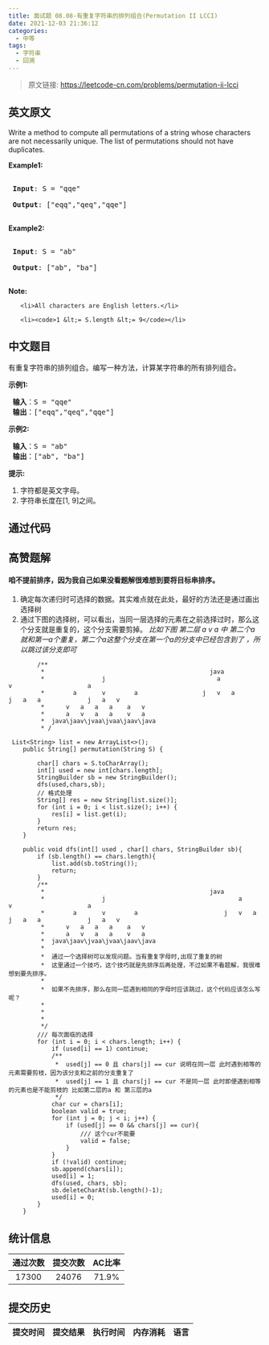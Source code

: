 ```yaml
---
title: 面试题 08.08-有重复字符串的排列组合(Permutation II LCCI)
date: 2021-12-03 21:36:12
categories:
  - 中等
tags:
  - 字符串
  - 回溯
---
```


> 原文链接: https://leetcode-cn.com/problems/permutation-ii-lcci


## 英文原文
<div><p>Write a method to compute all permutations of a string whose characters are not necessarily unique. The list of permutations should not have duplicates.</p>

<p><strong>Example1:</strong></p>

<pre>
<strong> Input</strong>: S = &quot;qqe&quot;
<strong> Output</strong>: [&quot;eqq&quot;,&quot;qeq&quot;,&quot;qqe&quot;]
</pre>

<p><strong>Example2:</strong></p>

<pre>
<strong> Input</strong>: S = &quot;ab&quot;
<strong> Output</strong>: [&quot;ab&quot;, &quot;ba&quot;]
</pre>

<p><strong>Note:</strong></p>

<ol>
	<li>All characters are English letters.</li>
	<li><code>1 &lt;= S.length &lt;= 9</code></li>
</ol>
</div>

## 中文题目
<div><p>有重复字符串的排列组合。编写一种方法，计算某字符串的所有排列组合。</p>

<p><strong>示例1:</strong></p>

<pre><strong> 输入</strong>：S = &quot;qqe&quot;
<strong> 输出</strong>：[&quot;eqq&quot;,&quot;qeq&quot;,&quot;qqe&quot;]
</pre>

<p><strong>示例2:</strong></p>

<pre><strong> 输入</strong>：S = &quot;ab&quot;
<strong> 输出</strong>：[&quot;ab&quot;, &quot;ba&quot;]
</pre>

<p><strong>提示:</strong></p>

<ol>
	<li>字符都是英文字母。</li>
	<li>字符串长度在[1, 9]之间。</li>
</ol>
</div>

## 通过代码
<RecoDemo>
</RecoDemo>


## 高赞题解
#### 咱不提前排序，因为我自己如果没看题解很难想到要将目标串排序。
1. 确定每次递归时可选择的数据。其实难点就在此处，最好的方法还是通过画出选择树
2. 通过下图的选择树，可以看出，当同一层选择的元素在之前选择过时，那么这个分支就是重复的，这个分支需要剪掉。
*比如下图 第二层 a v a 中  第二个a就和第一a个重复，第二个a这整个分支在第一个a的分支中已经包含到了 ，所以跳过该分支即可*

```
        /**
         *                                              java
         *                j                               a                      v                     a
         *        a       v        a                  j   v   a              j   a   a             j   a   v
         *      v   a   a   a    a   v
         *      a   v   a   a    v   a
         *  java\jaav\jvaa\jvaa\jaav\java
         * /
```


```
 List<String> list = new ArrayList<>();
    public String[] permutation(String S) {

        char[] chars = S.toCharArray();
        int[] used = new int[chars.length];
        StringBuilder sb = new StringBuilder();
        dfs(used,chars,sb);
        // 格式处理
        String[] res = new String[list.size()];
        for (int i = 0; i < list.size(); i++) {
            res[i] = list.get(i);
        }
        return res;
    }

    public void dfs(int[] used , char[] chars, StringBuilder sb){
        if (sb.length() == chars.length){
            list.add(sb.toString());
            return;
        }
        /**
         *                                              java
         *                j                                     a                      v                     a
         *        a       v        a                        j   v   a              j   a   a             j   a   v
         *      v   a   a   a    a   v
         *      a   v   a   a    v   a
         *  java\jaav\jvaa\jvaa\jaav\java
         *
         *  通过一个选择树可以发现问题。当有重复字母时,出现了重复的树
         *  这里通过一个技巧，这个技巧就是先排序后再处理，不过如果不看题解，我很难想到要先排序。
         *
         *  如果不先排序，那么在同一层遇到相同的字母时应该跳过，这个代码应该怎么写呢？
         *
         *
         *
         */
        /// 每次面临的选择
        for (int i = 0; i < chars.length; i++) {
            if (used[i] == 1) continue;
            /**
             *  used[j] == 0 且 chars[j] == cur 说明在同一层 此时遇到相等的元素需要剪枝，因为该分支和之前的分支重复了
             *  used[j] == 1 且 chars[j] == cur 不是同一层 此时即便遇到相等的元素也是不能剪枝的 比如第二层的a 和 第三层的a
             */
            char cur = chars[i];
            boolean valid = true;
            for (int j = 0; j < i; j++) {
                if (used[j] == 0 && chars[j] == cur){
                    /// 这个cur不能要
                    valid = false;
                }
            }
            if (!valid) continue;
            sb.append(chars[i]);
            used[i] = 1;
            dfs(used, chars, sb);
            sb.deleteCharAt(sb.length()-1);
            used[i] = 0;
        }
    }
```


## 统计信息
| 通过次数 | 提交次数 | AC比率 |
| :------: | :------: | :------: |
|    17300    |    24076    |   71.9%   |

## 提交历史
| 提交时间 | 提交结果 | 执行时间 |  内存消耗  | 语言 |
| :------: | :------: | :------: | :--------: | :--------: |
